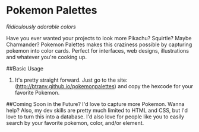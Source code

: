 # Pokemon Palettes
*Ridiculously adorable colors*

Have you ever wanted your projects to look more Pikachu? Squirtle? Maybe Charmander? Pokemon Palettes makes this craziness possible by capturing pokemon into color cards. Perfect for interfaces, web designs, illustrations and whatever you're cooking up.  

##Basic Usage 
1. It's pretty straight forward. Just go to the site: (http://btranv.github.io/pokemonpalettes) and copy the hexcode for your favorite Pokemon.

##Coming Soon in the Future?
I'd love to capture more Pokemon. Wanna help? Also, my dev skills are pretty much limited to HTML and CSS, but I'd love to turn this into a database. I'd also love for people like you to easily search by your favorite pokemon, color, and/or element. 
